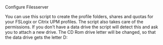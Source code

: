 Configure Filesserver

You can use this script to create the profile folders, shares and quotas for your FSLogix or Citrix UPM profiles. The script also takes care of the permissions.
If you don't have a data drive the script will detect this and ask you to attach a new drive. The CD Rom drive letter will be changed, so that the data drive gets the letter D:
